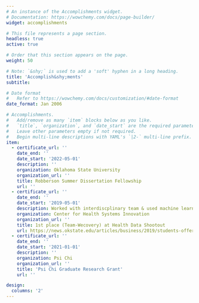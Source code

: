 ```yaml
---
# An instance of the Accomplishments widget.
# Documentation: https://wowchemy.com/docs/page-builder/
widget: accomplishments

# This file represents a page section.
headless: true
active: true

# Order that this section appears on the page.
weight: 50

# Note: `&shy;` is used to add a 'soft' hyphen in a long heading.
title: 'Accomplish&shy;ments'
subtitle:

# Date format
#   Refer to https://wowchemy.com/docs/customization/#date-format
date_format: Jan 2006

# Accomplishments.
#   Add/remove as many `item` blocks below as you like.
#   `title`, `organization`, and `date_start` are the required parameters.
#   Leave other parameters empty if not required.
#   Begin multi-line descriptions with YAML's `|2-` multi-line prefix.
item:
  - certificate_url: ''
    date_end: ''
    date_start: '2022-05-01'
    description: ''
    organization: Oklahoma State University
    organization_url: ''
    title: Robberson Summer Dissertation Fellowship 
    url: ''
  - certificate_url: ''
    date_end: ''
    date_start: '2019-05-01'
    description: Worked with interdiscplinary team & used machine learning approaches to real-life big electronic health record (EHR) data and provided a practice mobile assessment and intervention solution to opioid crisis in rural Oklahoma.
    organization: Center for Health Systems Innovation
    organization_url: ''
    title: 1st place (Team-Wecovery) at Health Data Shootout
    url: https://news.okstate.edu/articles/business/2019/students-offer-opioid-epidemic-solutions-during-third-annual-health-data-shootout.html
  - certificate_url: ''
    date_end: ''
    date_start: '2021-01-01'
    description: ''
    organization: Psi Chi
    organization_url: ''
    title: 'Psi Chi Graduate Research Grant'
    url: ''

design:
  columns: '2'
---
```

